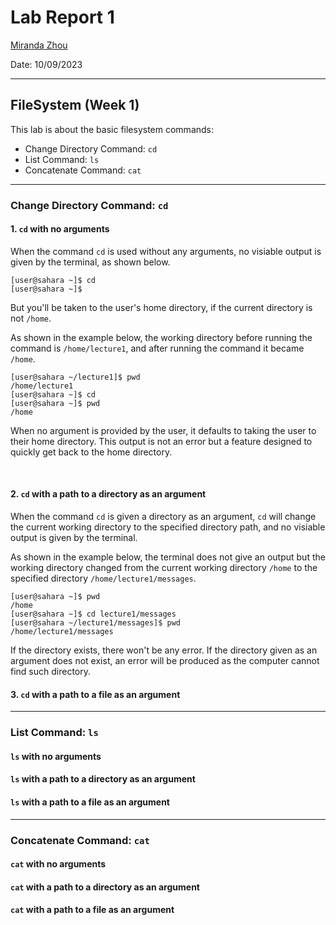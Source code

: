 # Lab Report 1 
[Miranda Zhou](https://github.com/Miranda-Y-Zhou)

Date: 10/09/2023

---

## FileSystem (Week 1)
This lab is about the basic filesystem commands:

* Change Directory Command: `cd`
* List Command: `ls`
* Concatenate Command: `cat`

---

### Change Directory Command: `cd`

#### 1. `cd` with no arguments

When the command `cd` is used without any arguments, no visiable output is given by the terminal, as shown below.

```
[user@sahara ~]$ cd 
[user@sahara ~]$
```

But you'll be taken to the user's home directory, if the current directory is not `/home`. 

As shown in the example below, the working directory before running the command is `/home/lecture1`, and after running the command it became `/home`.

```
[user@sahara ~/lecture1]$ pwd
/home/lecture1
[user@sahara ~]$ cd 
[user@sahara ~]$ pwd
/home
```

When no argument is provided by the user, it defaults to taking the user to their home directory. This output is not an error but a feature designed to quickly get back to the home directory.

&nbsp;

#### 2. `cd` with a path to a directory as an argument

When the command `cd` is given a directory as an argument, `cd` will change the current working directory to the specified directory path, and no visiable output is given by the terminal.

As shown in the example below, the terminal does not give an output but the working directory changed from the current working directory `/home` to the specified directory `/home/lecture1/messages`.

```
[user@sahara ~]$ pwd
/home
[user@sahara ~]$ cd lecture1/messages
[user@sahara ~/lecture1/messages]$ pwd
/home/lecture1/messages
```

If the directory exists, there won't be any error.
If the directory given as an argument does not exist, an error will be produced as the computer cannot find such directory. 

#### 3. `cd` with a path to a file as an argument

---

### List Command: `ls`

#### `ls` with no arguments

#### `ls` with a path to a directory as an argument

#### `ls` with a path to a file as an argument

---

### Concatenate Command: `cat`

#### `cat` with no arguments

#### `cat` with a path to a directory as an argument

#### `cat` with a path to a file as an argument


